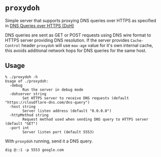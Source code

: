# `proxydoh`

Simple server that supports proxying DNS queries over HTTPS as specified in [DNS Queries over HTTPS (DoH)](https://tools.ietf.org/html/rfc8484)

DNS queries are sent as GET or POST requests using DNS wire format to HTTPS server providing DNS resolution. If the server provides `Cache-Control` header
`proxydoh` will use `max-age` value for it's own internal cache, this avoids additional network hops for DNS queries for the same host.

## Usage
```
% ./proxydoh -h
Usage of ./proxydoh:
  -debug
        Run the server in debug mode
  -dohserver string
        Set HTTPS server to receive DNS requests (default "https://cloudflare-dns.com/dns-query")
  -host string
        Server listen address (default "0.0.0.0")
  -httpMethod string
        Request method used when sending DNS query to HTTPS server (default "GET")
  -port int
        Server listen port (default 5553)
```

With `proxydoh` running, send it a DNS query.

```
dig @::1 -p 5553 google.com
```
